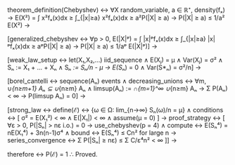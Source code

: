 theorem_definition(Chebyshev) ↔
    ∀X random_variable, a ∈ ℝ⁺, density(fₓ) →
    E(X²) = ∫ x²fₓ(x)dx ≥ ∫_{|x|≥a} x²fₓ(x)dx ≥ a²P(|X| ≥ a) →
    P(|X| ≥ a) ≤ 1/a² E(X²) →

[generalized_chebyshev ↔
    ∀p > 0, 
    E(|X|ᵖ) = ∫ |x|ᵖfₓ(x)dx ≥ ∫_{|x|≥a} |x|ᵖfₓ(x)dx ≥ aᵖP(|X| ≥ a) →
    P(|X| ≥ a) ≤ 1/aᵖ E(|X|ᵖ)] →

[weak_law_setup ↔
    let(X₁,X₂,...) iid_sequence ∧
    E(Xⱼ) = μ ∧ Var(Xⱼ) = σ² ∧
    Sₙ := X₁ + ... + Xₙ ∧
    S*ₙ := Sₙ/n - μ →
    E(S*ₙ) = 0 ∧ Var(S*ₙ) = σ²/n] →

[borel_cantelli ↔
    sequence(Aₙ) events ∧
    decreasing_unions ↔ ∀m, ∪_{n≥m+1} Aₙ ⊆ ∪_{n≥m} Aₙ ∧
    limsup(Aₙ) := ∩_{m=1}^∞ ∪_{n≥m} Aₙ →
    Σ P(Aₙ) < ∞ → P(limsup Aₙ) = 0] →

[strong_law ↔
    define(ℰ) ↔ {ω ∈ Ω: lim_{n→∞} Sₙ(ω)/n = μ} ∧
    conditions ↔ [
        σ² = E(X₁²) < ∞ ∧
        E(|X₁|) < ∞ ∧
        assume(μ = 0)
    ] →
    proof_strategy ↔ [
        ∀ε > 0, P(|Sₙ| > nε i.o.) = 0 →
        use_chebyshev(p = 4) ∧
        compute ↔ E(Sₙ⁴) = nE(X₁⁴) + 3n(n-1)σ⁴ ∧
        bound ↔ E(Sₙ⁴) ≤ Cn² for large n →
        series_convergence ↔ Σ P(|Sₙ| ≥ nε) ≤ Σ C/ε⁴n² < ∞
    ]] →

therefore ↔ P(ℰ) = 1
∴ Proved.